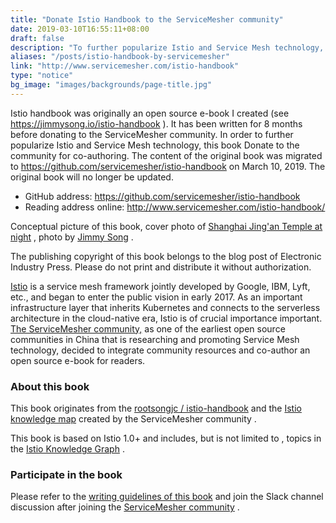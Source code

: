 ```yaml
---
title: "Donate Istio Handbook to the ServiceMesher community"
date: 2019-03-10T16:55:11+08:00
draft: false
description: "To further popularize Istio and Service Mesh technology, donate this book to the community for co-authoring."
aliases: "/posts/istio-handbook-by-servicemesher"
link: "http://www.servicemesher.com/istio-handbook"
type: "notice"
bg_image: "images/backgrounds/page-title.jpg"
---
```


Istio handbook was originally an open source e-book I created (see https://jimmysong.io/istio-handbook ). It has been written for 8 months before donating to the ServiceMesher community. In order to further popularize Istio and Service Mesh technology, this book Donate to the community for co-authoring. The content of the original book was migrated to https://github.com/servicemesher/istio-handbook on March 10, 2019. The original book will no longer be updated.

- GitHub address: https://github.com/servicemesher/istio-handbook
- Reading address online: http://www.servicemesher.com/istio-handbook/

Conceptual picture of this book, cover photo of [Shanghai Jing'an Temple at night](https://jimmysongio.tuchong.com/24318231/) , photo by [Jimmy Song](https://jimmysong.io/) .

The publishing copyright of this book belongs to the blog post of Electronic Industry Press. Please do not print and distribute it without authorization.

[Istio](https://istio.io/zh) is a service mesh framework jointly developed by Google, IBM, Lyft, etc., and began to enter the public vision in early 2017. As an important infrastructure layer that inherits Kubernetes and connects to the serverless architecture in the cloud-native era, Istio is of crucial importance important. [The ServiceMesher community,](http://www.servicemesher.com/) as one of the earliest open source communities in China that is researching and promoting Service Mesh technology, decided to integrate community resources and co-author an open source e-book for readers.

### About this book

This book originates from the [rootsongjc / istio-handbook](https://github.com/rootsongjc/istio-handbook) and the [Istio knowledge map](https://github.com/servicemesher/istio-knowledge-map) created by the ServiceMesher community .

This book is based on Istio 1.0+ and includes, but is not limited to , topics in the [Istio Knowledge Graph](https://github.com/servicemesher/istio-knowledge-map) .

### Participate in the book

Please refer to the [writing guidelines of this book](https://github.com/servicemesher/istio-handbook/blob/master/CODE_OF_CONDUCT.md) and join the Slack channel discussion after joining the [ServiceMesher community](http://www.servicemesher.com/) .
